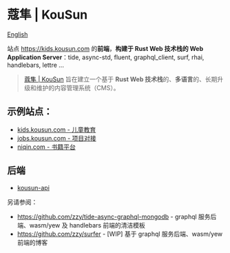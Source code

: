 # 蔻隼 | KouSun

[English](./README.md)

 站点 https://kids.kousun.com 的**前端**，**构建于 Rust Web 技术栈的 Web Application Server**：tide, async-std, fluent, graphql_client, surf, rhai, handlebars, lettre ...

> [蔻隼 | KouSun](https://kousun.com) 旨在建立一个基于 **Rust Web 技术栈**的、**多语言**的、长期升级和维护的内容管理系统（CMS）。

## 示例站点：

- [kids.kousun.com - 儿童教育](https://kids.kousun.com)
- [jobs.kousun.com - 项目对接](https://jobs.kousun.com)
- [niqin.com - 书籍平台](https://niqin.com)

## 后端

- [kousun-api](https://github.com/rusthub-org/api.kousun.com)

另请参阅：

- https://github.com/zzy/tide-async-graphql-mongodb - graphql 服务后端、wasm/yew 及 handlebars 前端的清洁模板 
- https://github.com/zzy/surfer - [WIP] 基于 graphql 服务后端、wasm/yew 前端的博客
